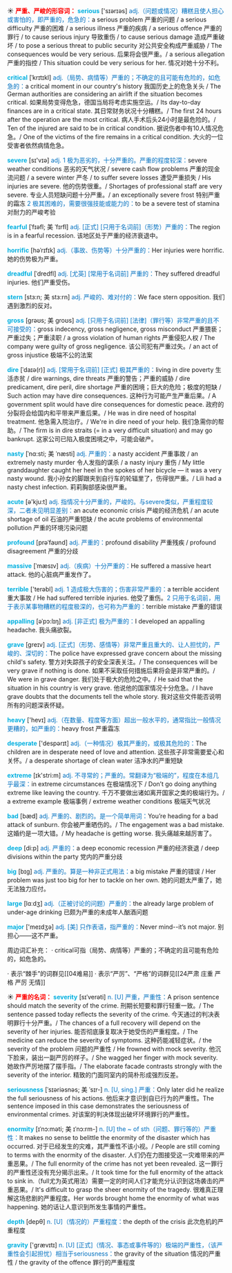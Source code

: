 ☀ <font color="red">**严重、严峻的形容词：**</font>
<font color="sky blue">**serious**</font> ['sɪərɪəs] 
<font color="#0070c0">adj.（问题或情况）糟糕且使人担心或害怕的，即严重的，危急的：</font>a serious problem 严重的问题 / a serious difficulty 严重的困难 / a serious illness 严重的疾病 / a serious offence 严重的罪行 / to cause serious injury 导致重伤 / to cause serious damage 造成严重破坏 / to pose a serious threat to public security 对公共安全构成严重威胁 / The consequences would be very serious. 后果将会很严重。/ a serious allegation 严重的指控 / This situation could be very serious for her. 情况对她十分不利。
           
<font color="sky blue">**critical**</font> [ˈkrɪtɪkl]
<font color="#0070c0">adj.（局势、病情等）严重的；不确定的且可能有危险的，如危急的：</font>a critical moment in our country's history 我国历史上的危急关头 / The German authorities are considering an airlift if the situation becomes critical. 如果局势变得危急，德国当局将考虑实施空运。/ Its day-to-day finances are in a critical state. 其日常财务状况十分糟糕。/ The first 24 hours after the operation are the most critical. 病人手术后头24小时是最危险的。/ Ten of the injured are said to be in critical condition. 据说伤者中有10人情况危急。/ One of the victims of the fire remains in a critical condition. 大火的一位受害者依然病情危急。

<font color="sky blue">**severe**</font> [sɪ'vɪə] 
<font color="#0070c0">adj. 1 极为恶劣的，十分严重的。严重的程度较深：</font>severe weather conditions 恶劣的天气状况 / severe cash flow problems 严重的现金流问题 / a severe winter 严冬 / to suffer severe losses 遭受严重损失 / His injuries are severe. 他的伤势很重。/ Shortages of professional staff are very severe. 专业人员短缺问题十分严重。/ an exceptionally severe frost 特别严重的霜冻 <font color="#0070c0">2 极其困难的，需要很强技能或能力的：</font>to be a severe test of stamina 对耐力的严峻考验
           
<font color="sky blue">**fearful**</font> [ˈfɪəfl; 美 ˈfɪrfl]
<font color="#0070c0">adj. [正式] [只用于名词前]（形势）严重的：</font>The region is in a fearful recession. 该地区处于严重的经济衰退中。
       
<font color="sky blue">**horrific**</font> [həˈrɪfɪk]
<font color="#0070c0">adj.（事故、伤势等）十分严重的：</font>Her injuries were horrific. 她的伤势极为严重。

<font color="sky blue">**dreadful**</font> [ˈdredfl]
<font color="#0070c0">adj. [尤英] [常用于名词前] 严重的：</font>They suffered dreadful injuries. 他们严重受伤。

<font color="sky blue">**stern**</font> [stɜ:n; 美 stɜ:rn]
<font color="#0070c0">adj. 严峻的、难对付的：</font>We face stern opposition. 我们遇到激烈的反对。

<font color="sky blue">**gross**</font> [grəʊs; 美 groʊs]
<font color="#0070c0">adj. [只用于名词前] [法律]（罪行等）非常严重的且不可接受的：</font>gross indecency, gross negligence, gross misconduct 严重猥亵；严重过失；严重渎职 / a gross violation of human rights 严重侵犯人权 / The company were guilty of gross negligence. 该公司犯有严重过失。/ an act of gross injustice 极端不公的法案          
           
<font color="sky blue">**dire**</font> [ˈdaɪə(r)]
<font color="#0070c0">adj. [常用于名词前] [正式] 极其严重的：</font>living in dire poverty 生活赤贫 / dire warnings, dire threats 严重的警告；严重的威胁 / dire predicament, dire peril, dire shortage 严重的困境；巨大的危险；极度的短缺 / Such action may have dire consequences. 这种行为可能产生严重后果。/ A government split would have dire consequences for domestic peace. 政府的分裂将会给国内和平带来严重后果。/ He was in dire need of hospital treatment. 他急需入院治疗。/ We're in dire need of your help. 我们急需你的帮助。/ The firm is in dire straits (= in a very difficult situation) and may go bankrupt. 这家公司已陷入极度困境之中，可能会破产。

<font color="sky blue">**nasty**</font> [ˈnɑ:sti; 美 ˈnæsti]
<font color="#0070c0">adj. 严重的：</font>a nasty accident 严重事故 / an extremely nasty murder 令人发指的谋杀 / a nasty injury 重伤 / My little granddaughter caught her heel in the spokes of her bicycle — it was a very nasty wound. 我小孙女的脚跟夹到自行车的轮辐里了，伤得很严重。/ Lili had a nasty chest infection. 莉莉胸部感染很严重。

<font color="sky blue">**acute**</font> [ə'kju:t] 
<font color="#0070c0">adj. 指情况十分严重的，严峻的。与severe类似，严重程度较深，二者未见明显差别：</font>an acute economic crisis 严峻的经济危机 / an acute shortage of oil 石油的严重短缺 / the acute problems of environmental pollution 严重的环境污染问题
           
<font color="sky blue">**profound**</font> [prəˈfaʊnd]
<font color="#0070c0">adj. 严重的：</font>profound disability 严重残疾 / profound disagreement 严重的分歧
           
<font color="sky blue">**massive**</font> [ˈmæsɪv]
<font color="#0070c0">adj.（疾病）十分严重的：</font>He suffered a massive heart attack. 他的心脏病严重发作了。

<font color="sky blue">**terrible**</font> ['terəbl] 
<font color="#0070c0">adj. 1 造成极大伤害的；伤害非常严重的：</font>a terrible accident 重大事故 / He had suffered terrible injuries. 他受了重伤。<font color="#0070c0">2 只用于名词前，用于表示某事物糟糕的程度极深的，也可称为严重的：</font>terrible mistake 严重的错误 
                      
<font color="sky blue">**appalling**</font> [əˈpɔ:lɪŋ]
<font color="#0070c0">adj. [非正式] 极为严重的：</font>I developed an appalling headache. 我头痛欲裂。
 
<font color="sky blue">**grave**</font> [greɪv]
<font color="#0070c0">adj. [正式]（形势、感情等）非常严重且重大的、让人担忧的，严峻的、深切的：</font>The police have expressed grave concern about the missing child's safety. 警方对失踪孩子的安全深表关注。/ The consequences will be very grave if nothing is done. 如果不采取任何措施后果将会是非常严重的。/ We were in grave danger. 我们处于极大的危险之中。/ He said that the situation in his country is very grave. 他说他的国家情况十分危急。/ I have grave doubts that the documents tell the whole story. 我对这些文件能否说明所有的问题深表怀疑。

<font color="sky blue">**heavy**</font> ['hevɪ] 
<font color="#0070c0">adj.（在数量、程度等方面）超出一般水平的，通常指比一般情况更糟的，如严重的：</font>heavy frost 严重霜冻

<font color="sky blue">**desperate**</font> ['despərɪt] 
<font color="#0070c0">adj.（一种情况）极其严重的，或极其危险的：</font>The children are in desperate need of love and attention. 这些孩子非常需要爱心和关怀。/ a desperate shortage of clean water 洁净水的严重短缺

<font color="sky blue">**extreme**</font> [ɪk'stri:m] 
<font color="#0070c0">adj. 不寻常的；严重的。常翻译为“极端的”，程度在本组几乎最深：</font>in extreme circumstances 在极端情况下 / Don’t go doing anything extreme like leaving the country. 千万不要做出诸如离开国家之类的极端行为。/ a extreme example 极端事例 / extreme weather conditions 极端天气状况

<font color="sky blue">**bad**</font> [bæd] 
<font color="#0070c0">adj. 严重的、剧烈的。是一个简单用词：</font>You’re heading for a bad attack of sunburn. 你会被严重晒伤的。/ The engagement was a bad mistake. 这婚约是一项大错。/ My headache is getting worse. 我头痛越来越厉害了。

<font color="sky blue">**deep**</font> [di:p] 
<font color="#0070c0">adj. 严重的：</font>a deep economic recession 严重的经济衰退 / deep divisions within the party 党内的严重分歧

<font color="sky blue">**big**</font> [bɪɡ] 
<font color="#0070c0">adj. 严重的。算是一种非正式用法：</font>a big mistake 严重的错误 / Her problem was just too big for her to tackle on her own. 她的问题太严重了，她无法独力应付。

<font color="sky blue">**large**</font> [lɑːdӡ] 
<font color="#0070c0">adj.（正被讨论的问题）严重的：</font>the already large problem of under-age drinking 已颇为严重的未成年人酗酒问题 

<font color="sky blue">**major**</font> ['meɪdӡə] 
<font color="#0070c0">adj. [美] 只作表语，指严重的：</font>Never mind--it’s not major. 别担心——这不严重。

周边词汇补充：
· critical可指（局势、病情等）严重的；不确定的且可能有危险的，如危急的。

· 表示“棘手”的词群见[[04难易]]
· 表示“严厉”、“严格”的词群见[[24严肃 庄重 严格 严厉 无情]]

☀ <font color="red">**严重的名词：**</font>
<font color="sky blue">**severity**</font> [sɪˈverəti]
<font color="#0070c0">n. [U] 严重，严重性：</font>A prison sentence should match the severity of the crime. 刑期长短要和罪行轻重一致。/ The sentence passed today reflects the severity of the crime. 今天通过的判决表明罪行十分严重。/ The chances of a full recovery will depend on the severity of her injuries. 能否彻底康复取决于她受伤的严重程度。/ The medicine can reduce the severity of symptoms. 这种药能减轻症状。/ the severity of the problem 问题的严重性 / He frowned with mock severity. 他沉下脸来，装出一副严厉的样子。/ She wagged her finger with mock severity. 她故作严厉地摆了摆手指。/ The elaborate facade contrasts strongly with the severity of the interior. 精致的门面同室内的简朴形成强烈反差。           

<font color="sky blue">**seriousness**</font> [ˈsɪəriəsnəs; 美 ˈsɪr-]
<font color="#0070c0">n. [U, sing.] 严重：</font>Only later did he realize the full seriousness of his actions. 他后来才意识到自已行为的严重性。The sentence imposed in this case demonstrates the seriousness of environmental crimes. 对该案的判决体现出破坏环境罪行的严重性。
           
<font color="sky blue">**enormity**</font> [ɪˈnɔ:məti; 美 ɪˈnɔ:rm-]
<font color="#0070c0">n. [U] the ~ of sth（问题、罪行等的）严重性：</font>It makes no sense to belittle the enormity of the disaster which has occurred. 对于已经发生的灾难，其严重性不该小视。/ People are still coming to terms with the enormity of the disaster. 人们仍在力图接受这一灾难带来的严重恶果。/ The full enormity of the crime has not yet been revealed. 这一罪行的严重性还没有充分揭示出来。/ It took time for the full enormity of the attack to sink in.（full尤为英式用法）需要一定的时间人们才能充分认识到这场袭击的严重恶果。/ It's difficult to grasp the sheer enormity of the tragedy. 很难真正理解这场悲剧的严重程度。Her words brought home the enormity of what was happening. 她的话让人意识到所发生事情的严重性。

<font color="sky blue">**depth**</font> [depθ] 
<font color="#0070c0">n. [U]（情况的）严重程度：</font>the depth of the crisis 此次危机的严重程度

<font color="sky blue">**gravity**</font> ['ɡrævɪtɪ] 
<font color="#0070c0">n. [U] [正式]（情况、事态或事件等的）极端的严重性，（该严重性会引起担忧）相当于seriousness：</font>the gravity of the situation 情况的严重性 / the gravity of the offence 罪行的严重程度